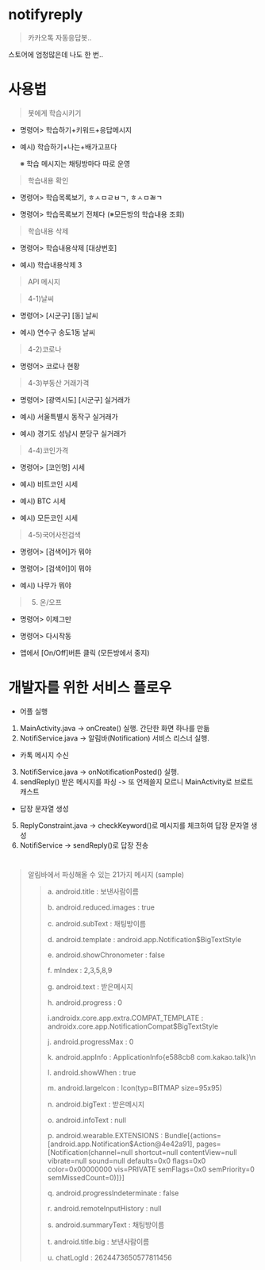 # notifyreply

>카카오톡 자동응답봇.. 



스토어에 엄청많은데 나도 한 번..







# 사용법

> 봇에게 학습시키기 

- 명령어> 학습하기+키워드+응답메시지 

- 예시) 학습하기+나는+배가고프다 

  ※ 학습 메시지는 채팅방마다 따로 운영 
 
 
 
 
 
> 학습내용 확인 

- 명령어> 학습목록보기, ㅎㅅㅁㄹㅂㄱ, ㅎㅅㅁㄼㄱ 

- 명령어> 학습목록보기 전체다   (※모든방의 학습내용 조회) 




> 학습내용 삭제 

- 명령어> 학습내용삭제 [대상번호] 

- 예시) 학습내용삭제 3 




> API 메시지 

>4-1)날씨 

- 명령어> [시군구] [동] 날씨 

- 예시) 연수구 송도1동 날씨 




>4-2)코로나  

- 명령어> 코로나 현황 




>4-3)부동산 거래가격 

- 명령어> [광역시도] [시군구] 실거래가 

- 예시) 서울특별시 동작구 실거래가 

- 예시) 경기도 성남시 분당구 실거래가 




>4-4)코인가격 

- 명령어> [코인명] 시세 

- 예시) 비트코인 시세 

- 예시) BTC 시세 

- 예시) 모든코인 시세 




>4-5)국어사전검색 

- 명령어> [검색어]가 뭐야 

- 명령어> [검색어]이 뭐야 

- 예시) 나무가 뭐야 




>5. 온/오프 

- 명령어> 이제그만 

- 명령어> 다시작동 

- 앱에서 [On/Off]버튼 클릭 (모든방에서 중지) 


# 개발자를 위한 서비스 플로우
- 어플 실행
 1. MainActivity.java -> onCreate() 실행. 간단한 화면 하나를 만듦
 2. NotifiService.java -> 알림바(Notification) 서비스 리스너 실행.
- 카톡 메시지 수신
 3. NotifiService.java -> onNotificationPosted() 실행.
 4. sendReply() 받은 메시지를 파싱 -> 또 언제쓸지 모르니 MainActivity로 브로트캐스트
- 답장 문자열 생성
 5. ReplyConstraint.java ->  checkKeyword()로 메시지를 체크하여 답장 문자열 생성
 6. NotifiService -> sendReply()로 답장 전송 


# 
> 알림바에서 파싱해올 수 있는 21가지 메시지 (sample)
> 
 >>a. android.title : 보낸사람이름
 >>
 >>b. android.reduced.images : true
 >>
 >>c. android.subText : 채팅방이름
 >>
 >>d. android.template : android.app.Notification$BigTextStyle
 >>
 >>e. android.showChronometer : false
 >>
 >>f. mIndex : 2,3,5,8,9
 >>
 >>g. android.text : 받은메시지
 >>
 >>h. android.progress : 0
 >>
 >>i.androidx.core.app.extra.COMPAT_TEMPLATE : androidx.core.app.NotificationCompat$BigTextStyle
 >>
 >>j. android.progressMax : 0
 >>
 >>k. android.appInfo : ApplicationInfo{e588cb8 com.kakao.talk}\n
 >>
 >>l. android.showWhen : true
 >>
 >>m. android.largeIcon : Icon(typ=BITMAP size=95x95)
 >>
 >>n. android.bigText : 받은메시지
 >>
 >>o. android.infoText : null
 >>
 >>p. android.wearable.EXTENSIONS : Bundle[{actions=[android.app.Notification$Action@4e42a91], pages=[Notification(channel=null shortcut=null contentView=null vibrate=null sound=null defaults=0x0 flags=0x0 color=0x00000000 vis=PRIVATE semFlags=0x0 semPriority=0 semMissedCount=0)]}]
 >>
 >>q. android.progressIndeterminate : false
 >>
 >>r. android.remoteInputHistory : null
 >>
 >>s. android.summaryText : 채팅방이름
 >>
 >>t. android.title.big : 보낸사람이름
 >>
 >>u. chatLogId : 2624473650577811456
 >>


